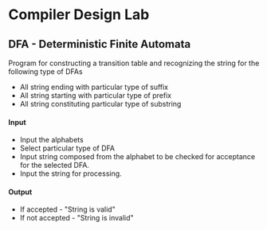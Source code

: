 # Compiler Design Lab

## DFA - Deterministic Finite Automata
Program for constructing a transition table and recognizing the string for the following type of DFAs

- All string ending with particular type of suffix
- All string starting with particular type of prefix
- All string constituting particular type of substring

#### Input
- Input the alphabets
- Select particular type of DFA
- Input string composed from the alphabet to be checked for acceptance for the selected DFA.
- Input the string for processing.

#### Output
- If accepted - "String is valid"
- If not accepted - "String is invalid"
